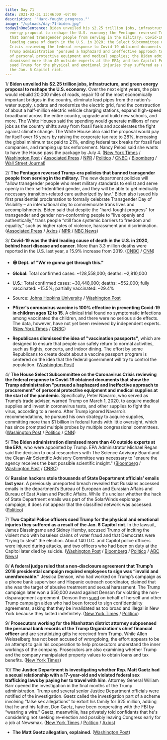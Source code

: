 ```yaml
---
title: Day 71
date: 2021-03-31 13:46:00 -07:00
description: '"Hard-fought progress."'
image: "/uploads/day-71-biden.jpg"
todayInOneSentence: Biden unveiled his $2.25 trillion jobs, infrastructure, and green
  energy proposal to reshape the U.S. economy; the Pentagon reversed Trump-era policies
  that banned transgender people from serving in the military; Covid-19 was the third
  leading cause of death in the U.S. in 2020; the Select Subcommittee on the Coronavirus
  Crisis reviewing the federal response to Covid-19 obtained documents that show the
  Trump administration "pursued a haphazard and ineffective approach to procurement"
  of personal protective equipment and medical supplies; the Biden administration
  dismissed more than 40 outside experts at the EPA; and two Capitol Police officers
  sued Trump for the physical and emotional injuries they suffered as a result of
  the Jan. 6 Capitol riot.
---
```


1/ **Biden unveiled his $2.25 trillion jobs, infrastructure, and green energy proposal to reshape the U.S. economy**. Over the next eight years, the plan would rebuild 20,000 miles of roads, repair 10 of the most economically important bridges in the country, eliminate lead pipes from the nation's water supply, update and modernize the electric grid, fund the construction of about a half-million electric vehicle charging stations, expand high-speed broadband across the entire country, upgrade and build new schools, and more. The White Houses said the spending would generate millions of new jobs as the country shifts away from fossil fuels and accelerates the fight against climate change. The White House also said the proposal would pay for itself over 15 years by raising the corporate tax rate to 28%, increasing the global minimum tax paid to 21%, ending federal tax breaks for fossil fuel companies, and ramping up tax enforcement. Nancy Pelosi said she wants to have the House pass the package by July 4. ([New York Times](https://www.nytimes.com/2021/03/31/business/economy/biden-infrastructure-plan.html) / [Washington Post](https://www.washingtonpost.com/us-policy/2021/03/31/biden-infrastructure-climate-plan/) / [Associated Press](https://apnews.com/article/joe-biden-technology-coronavirus-pandemic-pittsburgh-jen-psaki-8865ffc8f5ad3142155a5bd3c3a3e6d3) / [NPR](https://www.npr.org/2021/03/31/982908847/biden-set-to-unveil-expansive-2-trillion-infrastructure-plan) / [Politico](https://www.politico.com/news/2021/03/31/biden-infrastructure-plan-unveiling-478684) / [CNBC](https://www.cnbc.com/2021/03/31/biden-infrastructure-plan-includes-corporate-tax-hike-transportation-spending.html) / [Bloomberg](https://www.bloomberg.com/news/articles/2021-03-30/biden-to-lay-out-u-s-economic-renewal-in-rejuvenated-pittsburgh?srnd=premium&sref=MIBMEEoj) / [Wall Street Journal](https://www.wsj.com/articles/biden-set-to-unveil-2-trillion-infrastructure-plan-11617181208?mod=hp_lead_pos2))

2/ **The Pentagon reversed Trump-era policies that banned transgender people from serving in the military**. The new department policies will "allow transgender people who meet military standards to enlist and serve openly in their self-identified gender, and they will be able to get medically necessary transition-related care authorized by law." Biden also issued his first presidential proclamation to formally celebrate Transgender Day of Visibility – an international day to commemorate trans lives and accomplishments. Biden said that despite the "hard-fought progress" for transgender and gender non-conforming people to "live openly and authentically," trans people “still face systemic barriers to freedom and equality,” such as higher rates of violence, harassment and discrimination. ([Associated Press](https://apnews.com/article/pentagon-releases-new-transgender-policy-6ed9c78fe8caecc696f337147dbe7ea0) / [Axios](https://www.axios.com/biden-trans-day-visibility-dda7c034-1882-4563-b1ee-55106e6992f0.html) / [NPR](https://www.npr.org/2021/03/31/983118029/pentagon-releases-new-policies-enabling-transgender-people-to-serve-in-the-milit) / [NBC News](https://www.nbcnews.com/feature/nbc-out/biden-issues-first-presidential-proclamation-trans-day-visibility-n1262613))

3/ **Covid-19 was the third leading cause of death in the U.S. in 2020, behind heart disease and cancer**. More than 3.3 million deaths were reported in the U.S. last year, a 15.9% increase from 2019. ([CNBC](https://www.cnbc.com/2021/03/31/covid-was-third-leading-cause-of-death-in-us-in-2020-behind-heart-disease-and-cancer-cdc-says.html) / [CNN](https://www.cnn.com/2021/03/31/health/covid-19-deaths-2020-cdc-report-wellness/index.html))

* #### 😷 Dept. of "We're gonna get through this."

* **Global**: Total confirmed cases: \~128,558,000; deaths: \~2,810,000

* **U.S.**: Total confirmed cases: \~30,448,000; deaths: \~552,000; fully vaccinated: \~15.5%; partially vaccinated: \~29.4%

* Source: [Johns Hopkins University](https://coronavirus.jhu.edu/map.html) / [Washington Post](https://www.washingtonpost.com/graphics/2020/health/covid-vaccine-states-distribution-doses/)

* **Pfizer's coronavirus vaccine is 100% effective in preventing Covid-19 in children ages 12 to 15**. A clinical trial found no symptomatic infections among vaccinated the children, and there were no serious side effects. The data, however, have not yet been reviewed by independent experts. ([New York Times](https://www.nytimes.com/2021/03/31/health/pfizer-biontech-vaccine-adolescents.html) / [CNBC](https://www.cnbc.com/2021/03/31/covid-vaccine-pfizer-says-shot-is-100percent-effective-in-kids-ages-12-to-15.html))

* **Republicans dismissed the idea of "vaccination passports"**, which are designed to ensure that people can safely return to normal activities, such as flights, concerts, and indoor dining. The effort by some Republicans to create doubt about a vaccine passport program is centered on the idea that the federal government will try to control the population. ([Washington Post](https://www.washingtonpost.com/politics/biden-vaccine-passports-desantis/2021/03/30/eeb41124-9171-11eb-9668-89be11273c09_story.html))

4/ **The House Select Subcommittee on the Coronavirus Crisis reviewing the federal response to Covid-19 obtained documents that show the Trump administration "pursued a haphazard and ineffective approach to procurement" of personal protective equipment and medical supplies at the start of the pandemic**. Specifically, Peter Navarro, who served as Trump’s trade adviser, warned Trump on March 1, 2020, to acquire medical supplies and invest in coronavirus tests, and other supplies to fight the virus, according to a memo. After Trump ignored Navarro’s recommendations, he pursued his own strategy to acquire supplies, committing more than $1 billion in federal funds with little oversight, which has since prompted multiple probes by multiple congressional committees. ([Washington Post](https://www.washingtonpost.com/health/2021/03/31/navarro-pandemic-supply-contracts-trump/) / [Politico](https://www.politico.com/news/2021/03/31/house-panel-trump-administration-covid-contracts-478697) / [CNN](https://www.cnn.com/2021/03/31/politics/house-covid-committee-trump-administration-navarro-ppp/))

5/ **The Biden administration dismissed more than 40 outside experts at the EPA**, who were appointed by Trump. EPA Administrator Michael Regan said the decision to oust researchers with The Science Advisory Board and the Clean Air Scientific Advisory Committee was necessary to "ensure the agency receives the best possible scientific insight." ([Bloomberg](https://www.bloomberg.com/news/articles/2021-03-31/biden-purges-science-adviser-panels-trump-tilted-toward-industry?sref=MIBMEEoj) / [Washington Post](https://www.washingtonpost.com/climate-environment/2021/03/31/epa-advisory-panels/) / [CNBC](https://www.cnbc.com/2021/03/31/epa-dismisses-key-science-advisors-appointed-by-trump-administration.html))

6/ **Russian hackers stole thousands of State Department officials’ emails last year**. A previously unreported breach revealed that Russians accessed emails in the department’s Bureau of European and Eurasian Affairs and Bureau of East Asian and Pacific Affairs. While it's unclear whether the hack of State Department emails was part of the SolarWinds espionage campaign, it does not appear that the classified network was accessed. ([Politico](https://www.politico.com/news/2021/03/30/russia-suspected-emails-478541))

7/ **Two Capitol Police officers sued Trump for the physical and emotional injuries they suffered as a result of the Jan. 6 Capitol riot**. In the lawsuit, James Blassingame and Sidney Hemby, accused Trump of inciting the violent mob with baseless claims of voter fraud and that Democrats were "trying to steal" the election. About 140 D.C. and Capitol police officers were injured during attacks, and two officers who had been on duty at the Capitol later died by suicide. ([Washington Post](https://www.washingtonpost.com/nation/2021/03/31/capitol-officers-sue-trump-riots/) / [Bloomberg](https://www.bloomberg.com/news/articles/2021-03-29/trump-attacks-niece-mary-s-estate-fraud-claims-as-out-of-date?sref=MIBMEEoj) / [Politico](https://www.politico.com/news/2021/03/31/two-capitol-police-officers-sue-trump-478687) / [ABC News](https://abcnews.go.com/Politics/capitol-police-officers-sue-trump-physical-emotional-injuries/story?id=76784999))

8/ **A federal judge ruled that a non-disclosure agreement that Trump’s 2016 presidential campaign required employees to sign was “invalid and unenforceable.”** Jessica Denson, who had worked on Trump’s campaign as a phone bank supervisor and Hispanic outreach coordinator, claimed that she was the target of abusive treatment and sexual harassment. The Trump campaign later won a $50,000 award against Denson for violating the non-disparagement agreement. Denson then [sued](https://whatthefuckjusthappenedtoday.com/2018/04/02/day-438/) on behalf of herself and other Trump campaign aides who had been forced to sign confidentiality agreements, asking that they be invalidated as too broad and illegal in New York because they lasted indefinitely. ([New York Times](https://www.nytimes.com/2021/03/30/us/-trump-campaign-confidentiality-harassment.html) / [Politico](https://www.politico.com/news/2021/03/30/trump-campaign-non-disclosure-agreement-478648))

9/ **Prosecutors working for the Manhattan district attorney subpoenaed the personal bank records of the Trump Organization's chief financial officer** and are scrutinizing gifts he received from Trump. While Allen Weisselberg has not been accused of wrongdoing, the effort appears to be an attempt to gain his cooperation to help prosecutors understand the inner workings of the company. Prosecutors are also examining whether Trump and the company manipulated property values to obtain loans and tax benefits. ([New York Times](https://www.nytimes.com/2021/03/31/nyregion/trump-vance-investigation.html))

10/ **The Justice Department is investigating whether Rep. Matt Gaetz had a sexual relationship with a 17-year-old and violated federal sex trafficking laws by paying her to travel with him**. Attorney General William Barr opened the investigation in the final months of the Trump administration. Trump and several senior Justice Department officials were notified of the investigation. Gaetz called the investigation part of a scheme involving “false sex allegations” to extort his family for $25 million, adding that he and his father, Don Gaetz, have been cooperating with the FBI by “wearing a wire.” Gaetz, meanwhile, has privately told confidants that he's considering not seeking re-election and possibly leaving Congress early for a job at Newsmax. ([New York Times](https://www.nytimes.com/2021/03/30/us/politics/matt-gaetz-sex-trafficking-investigation.html) / [Politico](https://www.politico.com/states/florida/story/2021/03/31/gaetzs-father-backs-up-son-matts-claims-of-extortion-over-doj-probe-of-involvement-with-teen-1370695) / [Axios](https://www.axios.com/matt-gaetz-retirement-congress-newsmax-e1a0e6bb-0279-4e97-ab22-508e28f4347a.html))

* **The Matt Gaetz allegation, explained**. ([Washington Post](https://www.washingtonpost.com/politics/2021/03/31/matt-gaetz-allegation-explained/))